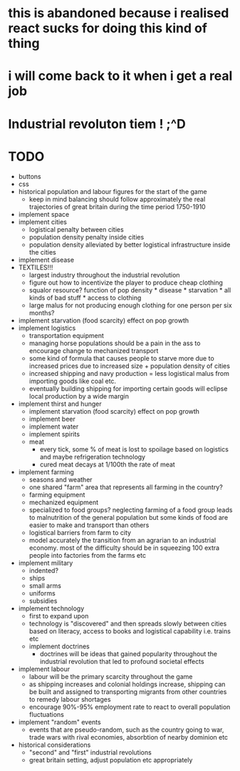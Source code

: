 # this is abandoned because i realised react sucks for doing this kind of thing
# i will come back to it when i get a real job

# Industrial revoluton tiem ! ;^D

# TODO

* buttons
* css
* historical population and labour figures for the start of the game
    * keep in mind balancing should follow approximately the real trajectories of great britain during the time period 1750-1910
* implement space
* implement cities
    * logistical penalty between cities
    * population density penalty inside cities
    * population density alleviated by better logistical infrastructure inside the cities
* implement disease
* TEXTILES!!!
    * largest industry throughout the industrial revolution
    * figure out how to incentivize the player to produce cheap clothing
    * squalor resource? function of pop density * disease * starvation * all kinds of bad stuff * access to clothing
    * large malus for not producing enough clothing for one person per six months?
* implement starvation (food scarcity) effect on pop growth
* implement logistics
    * transportation equipment
    * managing horse populations should be a pain in the ass to encourage change to mechanized transport
    * some kind of formula that causes people to starve more due to increased prices due to increased size + population density of cities
    * increased shipping and navy production = less logistical malus from importing goods like coal etc.
    * eventually building shipping for importing certain goods will eclipse local production by a wide margin
* implement thirst and hunger
    * implement starvation (food scarcity) effect on pop growth
    * implement beer
    * implement water
    * implement spirits
    * meat
        * every tick, some % of meat is lost to spoilage based on logistics and maybe refrigeration technology
        * cured meat decays at 1/100th the rate of meat
* implement farming
    * seasons and weather
    * one shared "farm" area that represents all farming in the country?
    * farming equipment
    * mechanized equipment
    * specialized to food groups? neglecting farming of a food group leads to malnutrition of the general population but some kinds of food are easier to make and transport than others
    * logistical barriers from farm to city
    * model accurately the transition from an agrarian to an industrial economy. most of the difficulty should be in squeezing 100 extra people into factories from the farms etc
* implement military
    * indented?
    * ships
    * small arms
    * uniforms
    * subsidies
* implement technology
    * first to expand upon
    * technology is "discovered" and then spreads slowly between cities based on literacy, access to books and logistical capability i.e. trains etc
    * implement doctrines
        * doctrines will be ideas that gained popularity throughout the industrial revolution that led to profound societal effects
* implement labour
    * labour will be the primary scarcity throughout the game
    * as shipping increases and colonial holdings increase, shipping can be built and assigned to transporting migrants from other countries to remedy labour shortages
    * encourage 90%-95% employment rate to react to overall population fluctuations
* implement "random" events
    * events that are pseudo-random, such as the country going to war, trade wars with rival economies, absorbtion of nearby dominion etc
* historical considerations
    * "second" and "first" industrial revolutions
    * great britain setting, adjust population etc appropriately
